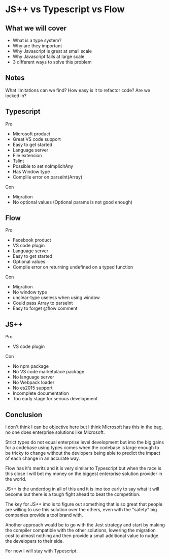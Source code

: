 # JS++ vs Typescript vs Flow

## What we will cover

* What is a type system?
* Why are they important
* Why Javascript is great at small scale
* Why Javascript fails at large scale
* 3 different ways to solve this problem

## Notes

What limitations can we find?
How easy is it to refactor code?
Are we locked in?

## Typescript

Pro
* Microsoft product
* Great VS code support
* Easy to get started
* Language server
* File extension
* Tslint
* Possible to set noImplicitAny
* Has Window type
* Complile error on parseInt(Array<string>)

Con
* Migration
* No optional values (Optional params is not good enough)

## Flow

Pro
* Facebook product
* VS code plugin
* Language server
* Easy to get started
* Optional values
* Compile error on returning undefined on a typed function

Con
* Migration
* No window type
* unclear-type useless when using window
* Could pass Array<string> to parseInt
* Easy to forget @flow comment

## JS++

Pro
* VS code plugin

Con
* No npm package
* No VS code marketplace package
* No language server
* No Webpack loader
* No es2015 support
* Incomplete documentation
* Too early stage for serious development

## Conclusion

I don't think I can be objective here but I think Microsoft has this
in the bag, no one does enterprise solutions like Microsoft.

Strict types do not equal enterprise level development 
but imo the big gains for a codebase using types comes 
when the codebase is large enough to be tricky to change 
without the devlopers being able to predict the impact of 
each change in an accurate way.

Flow has it's merits and it is very similar to Typescript but when the
race is this close I will bet my money on the biggest enterprise solution
provider in the world.

JS++ is the underdog in all of this and it is imo too early to say what
it will become but there is a tough fight ahead to beat the competition.

The key for JS++ imo is to figure out something that is so great that people
are willing to use this solution over the others, even with the "safety" big
companies provide a tool brand with.

Another approach would be to go with the Jest strategy and start by making
the compiler compatible with the other solutions, lowering the migration cost
to almost nothing and then provide a small additional value to nudge the
developers to their side.

For now I will stay with Typescript.
